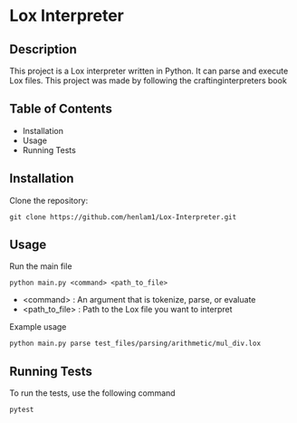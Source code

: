 # Lox Interpreter

## Description
This project is a Lox interpreter written in Python. It can parse and execute Lox files. This project was made by following the craftinginterpreters book

## Table of Contents
- Installation
- Usage
- Running Tests

## Installation
Clone the repository:

```git clone https://github.com/henlam1/Lox-Interpreter.git```

## Usage
Run the main file

```python main.py <command> <path_to_file>```

- &lt;command&gt; : An argument that is tokenize, parse, or evaluate
- &lt;path_to_file&gt; : Path to the Lox file you want to interpret

Example usage

```python main.py parse test_files/parsing/arithmetic/mul_div.lox```

## Running Tests
To run the tests, use the following command

```pytest```
